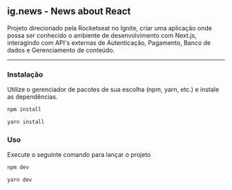 ## ig.news - News about React
Projeto direcionado pela Rocketseat no Ignite, criar uma aplicação onde possa ser conhecido o ambiente de desenvolvimento com Next.js, interagindo com API's externas de Autenticação, Pagamento, Banco de dados e Gerenciamento de conteúdo.

---

### Instalação

Utilize o gerenciador de pacotes de sua escolha (npm, yarn, etc.) e instale as dependências.

```bash
npm install
```

```bash
yarn install
```

### Uso
Execute o seguinte comando para lançar o projeto

```bash
npm dev
```

```bash
yarn dev
```
